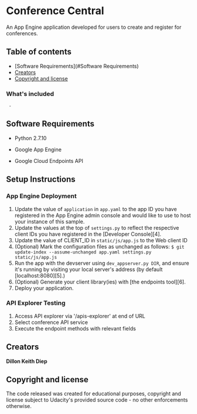 # Conference Central
An App Engine application developed for users to create and register for conferences.

## Table of contents

- [Software Requirements](#Software Requirements)
- [Creators](#creators)
- [Copyright and license](#copyright-and-license)

### What's included

```
 - 
```

## Software Requirements

- Python 2.7.10

- Google App Engine

- Google Cloud Endpoints API

## Setup Instructions

### App Engine Deployment

1. Update the value of `application` in `app.yaml` to the app ID you
   have registered in the App Engine admin console and would like to use to host
   your instance of this sample.
1. Update the values at the top of `settings.py` to
   reflect the respective client IDs you have registered in the
   [Developer Console][4].
1. Update the value of CLIENT_ID in `static/js/app.js` to the Web client ID
1. (Optional) Mark the configuration files as unchanged as follows:
   `$ git update-index --assume-unchanged app.yaml settings.py static/js/app.js`
1. Run the app with the devserver using `dev_appserver.py DIR`, and ensure it's running by visiting your local server's address (by default [localhost:8080][5].)
1. (Optional) Generate your client library(ies) with [the endpoints tool][6].
1. Deploy your application.

### API Explorer Testing
1. Access API explorer via '/apis-explorer' at end of URL
2. Select conference API service
3. Execute the endpoint methods with relevant fields

## Creators

**Dillon Keith Diep**


## Copyright and license

The code released was created for educational purposes, copyright and license subject to Udacity's provided source code - no other enforcements otherwise.
